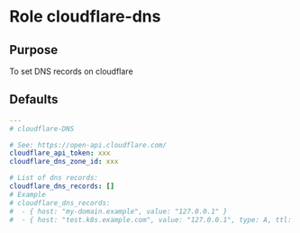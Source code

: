 # Role cloudflare-dns

## Purpose
To set DNS records on cloudflare


## Defaults
```yml
---
# cloudflare-DNS

# See: https://open-api.cloudflare.com/
cloudflare_api_token: xxx
cloudflare_dns_zone_id: xxx

# List of dns records:
cloudflare_dns_records: []
# Example
# cloudflare_dns_records:
#  - { host: "my-domain.example", value: "127.0.0.1" }
#  - { host: "test.k8s.example.com", value: "127.0.0.1", type: A, ttl: 3600 }

```
